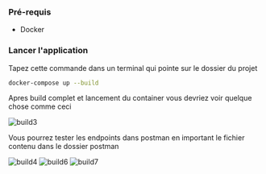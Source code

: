 ### Pré-requis
- Docker

### Lancer l'application
Tapez cette commande dans un terminal qui pointe sur le dossier du projet

```bash
docker-compose up --build 
```
Apres build complet et lancement du container vous devriez voir quelque chose comme ceci

![build3](https://github.com/user-attachments/assets/2f0542b7-83bf-4232-9dea-1d87e3447e53)


Vous pourrez tester les endpoints dans postman en important le fichier contenu dans le dossier postman

![build4](https://github.com/user-attachments/assets/ffd3d272-220f-4e57-89f8-c9b7a50daaf7)
![build6](https://github.com/user-attachments/assets/237b71e3-aa90-453b-a27c-36b1864b3bec)
![build7](https://github.com/user-attachments/assets/1dbd8a6e-4522-4b25-b8c2-82a645309823)
